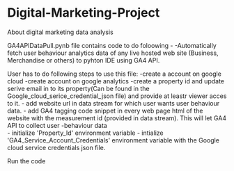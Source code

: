 # Digital-Marketing-Project
About digital marketing data analysis

GA4APIDataPull.pynb file contains code to do foloowing -
    -Automatically fetch user behaviour analytics data of any live hosted web site (Business, Merchandise or others) to pyhton IDE using GA4 API. 
    
User has to do following steps to use this file:
    -create a account on google cloud
    -create account on google analytics
    -create a property id and update serive email in to its property(Can be found in the Google_cloud_serice_credential_json file) and provide at leastr viewer acces       to it.
    - add website url in data stream for which user wants user behaviour data. 
    - add GA4 tagging code snippet in every web page html of the website with the measurement id (provided in data stream). This will let GA4 API to collect user          -behaviour data  
    - initialize 'Property_Id' environment variable
    - intialize 'GA4_Service_Account_Credentials' environment variable with the Google cloud service credentials json file. 

Run the code
